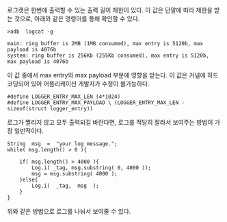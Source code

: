 로그캣은 한번에 출력할 수 있는 출력 길이 제한이 있다. 이 값은 단말에 따라 제한을 받는 것으로, 아래와 같은 명령어를 통해 확인할 수 있다.
~~~
>adb  logcat -g

main: ring buffer is 2MB (1MB consumed), max entry is 5120b, max payload is 4076b
system: ring buffer is 256Kb (255Kb consumed), max entry is 5120b,  max payload is 4076b
~~~
이 값 중에서 max entry와 max payload 부분에 영향을 받는다. 이 값은 커널에 하드코딩되어 있어 어플리케이션 개발자가 수정이 불가능하다.

~~~
#define LOGGER_ENTRY_MAX_LEN (4*1024)
#define LOGGER_ENTRY_MAX_PAYLOAD \ (LOGGER_ENTRY_MAX_LEN - sizeof(struct logger_entry))
~~~
로그가 짤리지 않고 모두 출력되길 바란다면, 로그를 적당히 잘라서 보여주는 방법이 가장 일반적이다.

~~~
String  msg  =  "your log message.";
while( msg.length() > 0 ){

	if( msg.length() > 4000 ){
		Log.i( _tag, msg.substring( 0, 4000 ));
		msg = msg.substring( 4000 );
	}else{
		Log.i(  _tag,  msg  );
	}
}
~~~

위와 같은 방법으로 로그를 나눠서 보여줄 수 있다.
<!--stackedit_data:
eyJoaXN0b3J5IjpbLTIyMjY2NzkxN119
-->
